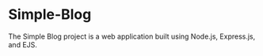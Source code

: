 # Simple-Blog
The Simple Blog project is a web application built using Node.js, Express.js, and EJS.
